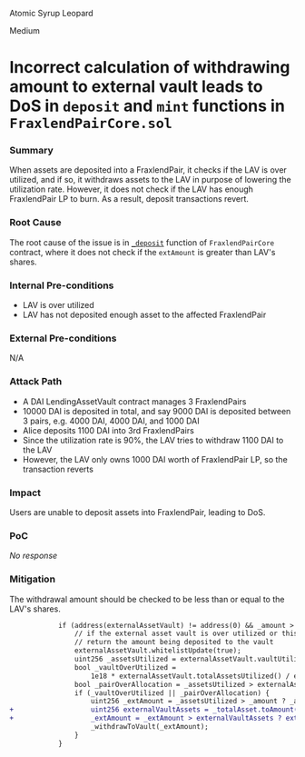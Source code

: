 Atomic Syrup Leopard

Medium

# Incorrect calculation of withdrawing amount to external vault leads to DoS in `deposit` and `mint` functions in `FraxlendPairCore.sol`

### Summary

When assets are deposited into a FraxlendPair, it checks if the LAV is over utilized, and if so, it withdraws assets to the LAV in purpose of lowering the utilization rate. However, it does not check if the LAV has enough FraxlendPair LP to burn. As a result, deposit transactions revert.

### Root Cause

The root cause of the issue is in [`_deposit`](https://github.com/sherlock-audit/2025-01-peapods-finance/blob/d28eb19f4b39d3db7997477460f9f9c76839cb0c/fraxlend/src/contracts/FraxlendPairCore.sol#L606) function of `FraxlendPairCore` contract, where it does not check if the `extAmount` is greater than LAV's shares.

### Internal Pre-conditions

- LAV is over utilized
- LAV has not deposited enough asset to the affected FraxlendPair

### External Pre-conditions

N/A

### Attack Path

- A DAI LendingAssetVault contract manages 3 FraxlendPairs
- 10000 DAI is deposited in total, and say 9000 DAI is deposited between 3 pairs, e.g. 4000 DAI, 4000 DAI, and 1000 DAI
- Alice deposits 1100 DAI into 3rd FraxlendPairs
- Since the utilization rate is 90%, the LAV tries to withdraw 1100 DAI to the LAV
- However, the LAV only owns 1000 DAI worth of FraxlendPair LP, so the transaction reverts

### Impact

Users are unable to deposit assets into FraxlendPair, leading to DoS.

### PoC

_No response_

### Mitigation

The withdrawal amount should be checked to be less than or equal to the LAV's shares.

```diff
            if (address(externalAssetVault) != address(0) && _amount > _totalAsset.totalAmount(address(0)) / 1000) {
                // if the external asset vault is over utilized or this pair is over allocated,
                // return the amount being deposited to the vault
                externalAssetVault.whitelistUpdate(true);
                uint256 _assetsUtilized = externalAssetVault.vaultUtilization(address(this));
                bool _vaultOverUtilized =
                    1e18 * externalAssetVault.totalAssetsUtilized() / externalAssetVault.totalAssets() > 1e18 * 8 / 10;
                bool _pairOverAllocation = _assetsUtilized > externalAssetVault.vaultMaxAllocation(address(this));
                if (_vaultOverUtilized || _pairOverAllocation) {
                    uint256 _extAmount = _assetsUtilized > _amount ? _amount : _assetsUtilized;
+                   uint256 externalVaultAssets = _totalAsset.toAmount(balanceOf(address(externalAssetVault)), false);
+                   _extAmount = _extAmount > externalVaultAssets ? externalVaultAssets : _extAmount;
                    _withdrawToVault(_extAmount);
                }
            }
```
